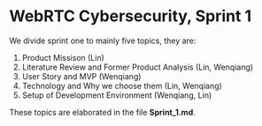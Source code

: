 # WebRTC Cybersecurity, Sprint 1

We divide sprint one to mainly five topics, they are:

1. Product Missison (Lin)
2. Literature Review and Former Product Analysis (Lin, Wenqiang)
3. User Story and MVP (Wenqiang)
4. Technology and Why we choose them (Lin, Wenqiang)
5. Setup of Development Environment (Wenqiang, Lin)



These topics are elaborated in the file **Sprint_1.md**.